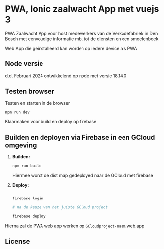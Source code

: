 # PWA, Ionic zaalwacht App met vuejs 3

PWA Zaalwacht App voor host medewerkers van de Verkadefabriek in Den Bosch met eenvoudige informatie mbt tot de diensten en een smoelenboek

Web App die geinstalleerd kan worden op iedere device als PWA

## Node versie

   d.d. Februari 2024 ontwikkelend op node met versie 18.14.0

## Testen browser

Testen en starten in de browser

```bash
npm run dev
```

Klaarmaken voor build en deploy op firebase

## Builden en deployen via Firebase in een GCloud omgeving

1. **Builden:**

   ```bash
   npm run build
   ```

    Hiermee wordt de dist map gedeployed naar de GCloud met firebase


2. **Deploy:**


   ```bash

   firebase login
   
   # na de keuze van het juiste GCloud project

   firebase deploy
   ```

Hierna zal de PWA web app werken op `GCloudproject-naam`.web.app

## License

